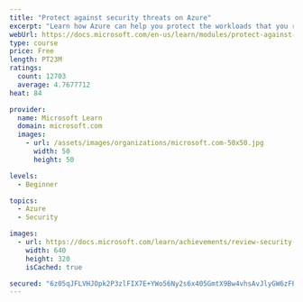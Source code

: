 ```yaml
---
title: "Protect against security threats on Azure"
excerpt: "Learn how Azure can help you protect the workloads that you run both in the cloud and in your on-premises datacenter."
webUrl: https://docs.microsoft.com/en-us/learn/modules/protect-against-security-threats-azure/
type: course
price: Free
length: PT23M
ratings:
  count: 12703
  average: 4.7677712
heat: 84

provider:
  name: Microsoft Learn
  domain: microsoft.com
  images:
    - url: /assets/images/organizations/microsoft.com-50x50.jpg
      width: 50
      height: 50

levels:
  - Beginner

topics:
  - Azure
  - Security

images:
  - url: https://docs.microsoft.com/learn/achievements/review-security-tools-features-social.png
    width: 640
    height: 320
    isCached: true

secured: "6z05qJFLVHJOpk2P3zlFIX7E+YWo56Ny2s6x405GmtX9Bw4vhsAvJlyGW6zFPmRd0Zz4j2pbYjXn3Pe+LqMxwlKSptPZ/2P08yhqJyxTzFcOZbWQqoS9iNymaQvxbFfwB/rEX3aOjr6eyrHVErFopTHaHdl2krc1n+xc6VCIaTCkkMrkWNDObC2yK49jhEM6jQ7y4Pcynsm6RMXzjHDJTFK0ECE6rkGuwq350A9YhpsfYuC+90lJbT1FHUmAaZJJW7xoYrmXUWMmGjCZfA2zqd2X+uH3Mx3htr6F09IIndba4QxcqryMIcnLQG2lVEyR9ORaMvWR+x/Ira6cYFArIFq+J3VkcnMzMOFixScvd14eh1MMbKtJjyv7BDY///7+SXBrISo2cd8h9wum8UtDaspbCeNca9FkncEYpxfaLew=;/eR43/wYi/d50Bs0d/7ikw=="
---
```



